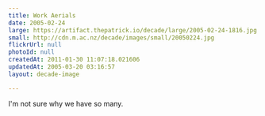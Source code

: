 ```yaml
---
title: Work Aerials
date: 2005-02-24
large: https://artifact.thepatrick.io/decade/large/2005-02-24-1816.jpg
small: http://cdn.m.ac.nz/decade/images/small/20050224.jpg
flickrUrl: null
photoId: null
createdAt: 2011-01-30 11:07:18.021606
updatedAt: 2005-03-20 03:16:57
layout: decade-image

---
```

I'm not sure why we have so many. 
